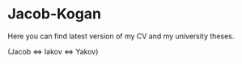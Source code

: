 # Jacob-Kogan

Here you can find latest version of my CV and my university theses.

(Jacob <=> Iakov <=> Yakov)

